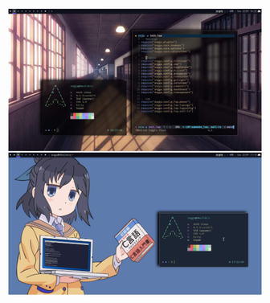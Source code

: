 ![myDesktop](/screenshot/bspwm.jpg?raw=true "bspwm")<br>
![myDesktop](/screenshot/bspwm2.jpg?raw=true "bspwm")<br>
